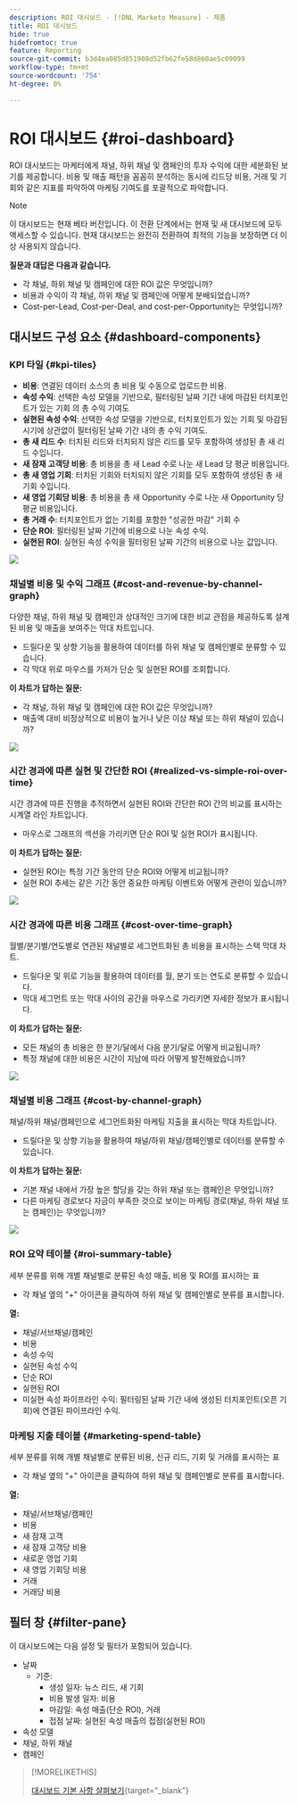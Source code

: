 ```yaml
---
description: ROI 대시보드 - [!DNL Marketo Measure] - 제품
title: ROI 대시보드
hide: true
hidefromtoc: true
feature: Reporting
source-git-commit: b3d4ea085d851908d52fb62fe58d860ae5c09099
workflow-type: tm+mt
source-wordcount: '754'
ht-degree: 0%

---
```


# ROI 대시보드 {#roi-dashboard}

ROI 대시보드는 마케터에게 채널, 하위 채널 및 캠페인의 투자 수익에 대한 세분화된 보기를 제공합니다. 비용 및 매출 패턴을 꼼꼼히 분석하는 동시에 리드당 비용, 거래 및 기회와 같은 지표를 파악하여 마케팅 기여도를 포괄적으로 파악합니다.

>[!NOTE]
>
>이 대시보드는 현재 베타 버전입니다. 이 전환 단계에서는 현재 및 새 대시보드에 모두 액세스할 수 있습니다. 현재 대시보드는 완전히 전환하여 최적의 기능을 보장하면 더 이상 사용되지 않습니다.

**질문과 대답은 다음과 같습니다.**

* 각 채널, 하위 채널 및 캠페인에 대한 ROI 값은 무엇입니까?
* 비용과 수익이 각 채널, 하위 채널 및 캠페인에 어떻게 분배되었습니까?
* Cost-per-Lead, Cost-per-Deal, and cost-per-Opportunity는 무엇입니까?

## 대시보드 구성 요소 {#dashboard-components}

### KPI 타일 {#kpi-tiles}

* **비용**: 연결된 데이터 소스의 총 비용 및 수동으로 업로드한 비용.
* **속성 수익**: 선택한 속성 모델을 기반으로, 필터링된 날짜 기간 내에 마감된 터치포인트가 있는 기회 의 총 수익 기여도
* **실현된 속성 수익**: 선택한 속성 모델을 기반으로, 터치포인트가 있는 기회 및 마감된 시기에 상관없이 필터링된 날짜 기간 내의 총 수익 기여도.
* **총 새 리드 수**: 터치된 리드와 터치되지 않은 리드를 모두 포함하여 생성된 총 새 리드 수입니다.
* **새 잠재 고객당 비용**: 총 비용을 총 새 Lead 수로 나눈 새 Lead 당 평균 비용입니다.
* **총 새 영업 기회**: 터치된 기회와 터치되지 않은 기회를 모두 포함하여 생성된 총 새 기회 수입니다.
* **새 영업 기회당 비용**: 총 비용을 총 새 Opportunity 수로 나눈 새 Opportunity 당 평균 비용입니다.
* **총 거래 수**: 터치포인트가 없는 기회를 포함한 &quot;성공한 마감&quot; 기회 수
* **단순 ROI**: 필터링된 날짜 기간에 비용으로 나눈 속성 수익.
* **실현된 ROI**: 실현된 속성 수익을 필터링된 날짜 기간의 비용으로 나눈 값입니다.

![](assets/roi-dashboard-1.png)

### 채널별 비용 및 수익 그래프 {#cost-and-revenue-by-channel-graph}

다양한 채널, 하위 채널 및 캠페인과 상대적인 크기에 대한 비교 관점을 제공하도록 설계된 비용 및 매출을 보여주는 막대 차트입니다.

* 드릴다운 및 상향 기능을 활용하여 데이터를 하위 채널 및 캠페인별로 분류할 수 있습니다.
* 각 막대 위로 마우스를 가져가 단순 및 실현된 ROI를 조회합니다.

**이 차트가 답하는 질문:**

* 각 채널, 하위 채널 및 캠페인에 대한 ROI 값은 무엇입니까?
* 매출액 대비 비정상적으로 비용이 높거나 낮은 이상 채널 또는 하위 채널이 있습니까?

![](assets/roi-dashboard-2.png)

### 시간 경과에 따른 실현 및 간단한 ROI {#realized-vs-simple-roi-over-time}

시간 경과에 따른 진행을 추적하면서 실현된 ROI와 간단한 ROI 간의 비교를 표시하는 시계열 라인 차트입니다.

* 마우스로 그래프의 섹션을 가리키면 단순 ROI 및 실현 ROI가 표시됩니다.

**이 차트가 답하는 질문:**

* 실현된 ROI는 특정 기간 동안의 단순 ROI와 어떻게 비교됩니까?
* 실현 ROI 추세는 같은 기간 동안 중요한 마케팅 이벤트와 어떻게 관련이 있습니까?

![](assets/roi-dashboard-3.png)

### 시간 경과에 따른 비용 그래프 {#cost-over-time-graph}

월별/분기별/연도별로 연관된 채널별로 세그먼트화된 총 비용을 표시하는 스택 막대 차트.

* 드릴다운 및 위로 기능을 활용하여 데이터를 월, 분기 또는 연도로 분류할 수 있습니다.
* 막대 세그먼트 또는 막대 사이의 공간을 마우스로 가리키면 자세한 정보가 표시됩니다.

**이 차트가 답하는 질문:**

* 모든 채널의 총 비용은 한 분기/달에서 다음 분기/달로 어떻게 비교됩니까?
* 특정 채널에 대한 비용은 시간이 지남에 따라 어떻게 발전해왔습니까?

![](assets/roi-dashboard-4.png)

### 채널별 비용 그래프 {#cost-by-channel-graph}

채널/하위 채널/캠페인으로 세그먼트화된 마케팅 지출을 표시하는 막대 차트입니다.

* 드릴다운 및 상향 기능을 활용하여 채널/하위 채널/캠페인별로 데이터를 분류할 수 있습니다.

**이 차트가 답하는 질문:**

* 기본 채널 내에서 가장 높은 할당을 갖는 하위 채널 또는 캠페인은 무엇입니까?
* 다른 마케팅 경로보다 자금이 부족한 것으로 보이는 마케팅 경로(채널, 하위 채널 또는 캠페인)는 무엇입니까?

![](assets/roi-dashboard-5.png)

### ROI 요약 테이블 {#roi-summary-table}

세부 분류를 위해 개별 채널별로 분류된 속성 매출, 비용 및 ROI를 표시하는 표

* 각 채널 옆의 &quot;+&quot; 아이콘을 클릭하여 하위 채널 및 캠페인별로 분류를 표시합니다.

**열:**

* 채널/서브채널/캠페인
* 비용
* 속성 수익
* 실현된 속성 수익
* 단순 ROI
* 실현된 ROI
* 미실현 속성 파이프라인 수익: 필터링된 날짜 기간 내에 생성된 터치포인트(오픈 기회)에 연결된 파이프라인 수익.

### 마케팅 지출 테이블 {#marketing-spend-table}

세부 분류를 위해 개별 채널별로 분류된 비용, 신규 리드, 기회 및 거래를 표시하는 표

* 각 채널 옆의 &quot;+&quot; 아이콘을 클릭하여 하위 채널 및 캠페인별로 분류를 표시합니다.

**열:**

* 채널/서브채널/캠페인
* 비용
* 새 잠재 고객
* 새 잠재 고객당 비용
* 새로운 영업 기회
* 새 영업 기회당 비용
* 거래
* 거래당 비용

## 필터 창 {#filter-pane}

이 대시보드에는 다음 설정 및 필터가 포함되어 있습니다.

* 날짜
   * 기준:
      * 생성 일자: 뉴스 리드, 새 기회
      * 비용 발생 일자: 비용
      * 마감일: 속성 매출(단순 ROI), 거래
      * 접점 날짜: 실현된 속성 매출의 접점(실현된 ROI)
* 속성 모델
* 채널, 하위 채널
* 캠페인

>[!MORELIKETHIS]
>
>[대시보드 기본 사항 살펴보기](/help/marketo-measure-discover-ui/dashboards/discover-dashboard-basics.md){target="_blank"}
